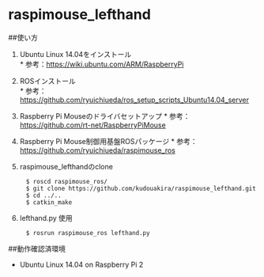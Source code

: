 # raspimouse_lefthand

##使い方
  1. Ubuntu Linux 14.04をインストール  
    * 参考：https://wiki.ubuntu.com/ARM/RaspberryPi  
  2. ROSインストール  
    * 参考：https://github.com/ryuichiueda/ros_setup_scripts_Ubuntu14.04_server  
  3. Raspberry Pi Mouseのドライバセットアップ
    * 参考：https://github.com/rt-net/RaspberryPiMouse
  4. Raspberry Pi Mouse制御用基盤ROSパッケージ
    * 参考：https://github.com/ryuichiueda/raspimouse_ros
  
  5. raspimouse_lefthandのclone  
~~~~
     $ roscd raspimouse_ros/  
     $ git clone https://github.com/kudouakira/raspimouse_lefthand.git  
     $ cd ../..  
     $ catkin_make
~~~~  

  6. lefthand.py 使用  
~~~~
     $ rosrun raspimouse_ros lefthand.py
~~~~

##動作確認済環境  
  * Ubuntu Linux 14.04 on Raspberry Pi 2
